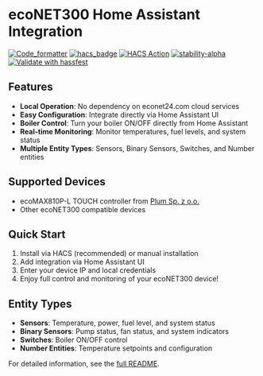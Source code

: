 # ecoNET300 Home Assistant Integration

[![Code_formatter](https://img.shields.io/endpoint?url=https://raw.githubusercontent.com/astral-sh/ruff/main/assets/badge/v2.json)](https://github.com/astral-sh/ruff)
[![hacs_badge](https://img.shields.io/badge/HACS-Default-41BDF5.svg)](https://github.com/hacs/integration)
[![HACS Action](https://github.com/jontofront/ecoNET-300-Home-Assistant-Integration/actions/workflows/hacs.yml/badge.svg)](https://github.com/jontofront/ecoNET-300-Home-Assistant-Integration/actions/workflows/hacs.yml)
[![stability-alpha](https://img.shields.io/badge/stability-alpha-f4d03f.svg)](https://guidelines.denpa.pro/stability#alpha)
[![Validate with hassfest](https://github.com/jontofront/ecoNET-300-Home-Assistant-Integration/actions/workflows/hassfest.yaml/badge.svg)](https://github.com/jontofront/ecoNET-300-Home-Assistant-Integration/actions/workflows/hassfest.yaml)

## Features

- **Local Operation**: No dependency on econet24.com cloud services
- **Easy Configuration**: Integrate directly via Home Assistant UI
- **Boiler Control**: Turn your boiler ON/OFF directly from Home Assistant
- **Real-time Monitoring**: Monitor temperatures, fuel levels, and system status
- **Multiple Entity Types**: Sensors, Binary Sensors, Switches, and Number entities

## Supported Devices

- ecoMAX810P-L TOUCH controller from [Plum Sp. z o.o.](https://www.plum.pl/)
- Other ecoNET300 compatible devices

## Quick Start

1. Install via HACS (recommended) or manual installation
2. Add integration via Home Assistant UI
3. Enter your device IP and local credentials
4. Enjoy full control and monitoring of your ecoNET300 device!

## Entity Types

- **Sensors**: Temperature, power, fuel level, and system status
- **Binary Sensors**: Pump status, fan status, and system indicators
- **Switches**: Boiler ON/OFF control
- **Number Entities**: Temperature setpoints and configuration

For detailed information, see the [full README](https://github.com/jontofront/ecoNET-300-Home-Assistant-Integration). 